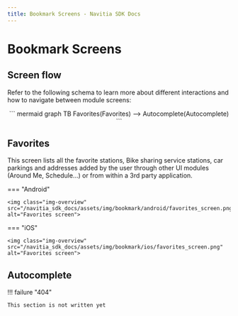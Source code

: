 ```yaml
---
title: Bookmark Screens - Navitia SDK Docs
---
```


# Bookmark Screens

## Screen flow

Refer to the following schema to learn more about different interactions and how to navigate between module screens:

<div style="text-align: center">
``` mermaid
graph TB
    Favorites(Favorites) --> Autocomplete(Autocomplete)
```
</div>

## Favorites

This screen lists all the favorite stations, Bike sharing service stations, car parkings and addresses added by the user through other UI modules (Around Me, Schedule...) or from within a 3rd party application.

=== "Android"

    <img class="img-overview" src="/navitia_sdk_docs/assets/img/bookmark/android/favorites_screen.png" alt="Favorites screen">

=== "iOS"
    
    <img class="img-overview" src="/navitia_sdk_docs/assets/img/bookmark/ios/favorites_screen.png" alt="Favorites screen">

## Autocomplete

!!! failure "404"

    This section is not written yet
    
<!-- TODO: To write -->
